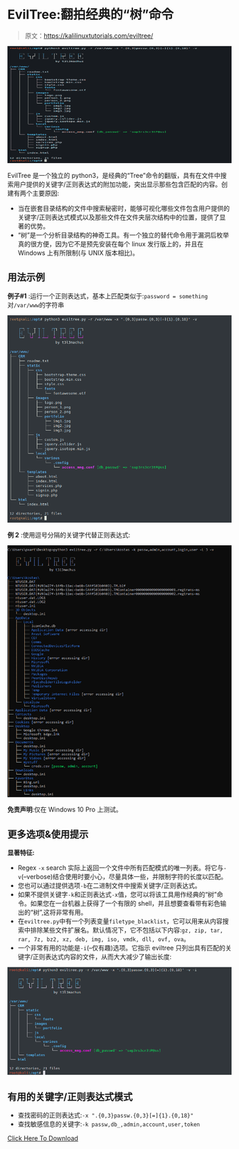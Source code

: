 # EvilTree:翻拍经典的“树”命令

> 原文：<https://kalilinuxtutorials.com/eviltree/>

[![](img//a05e2cfb3a9bcdf375eb6cc07dc48243.png)](https://blogger.googleusercontent.com/img/b/R29vZ2xl/AVvXsEiy42ZVe4NnjK9AjPUxS90BsTowRwJ6poLauCx9Q_mDR_PcttYedZQG5cGXHRaGdQQZ07J6d0AC6LyL7GKtFn9kKO00L50YMVF7La77VxP8tZupGxuWEk8h2w6liMz1h_4_8Gw_xLlWesuJmzzvhykWCxIKaBvHgTp14O59RbPQGT0KvwQL3m0dSjaC/s728/EvilTree1.png)

EvilTree 是一个独立的 python3，是经典的“Tree”命令的翻版，具有在文件中搜索用户提供的关键字/正则表达式的附加功能，突出显示那些包含匹配的内容。创建有两个主要原因:

*   当在嵌套目录结构的文件中搜索秘密时，能够可视化哪些文件包含用户提供的关键字/正则表达式模式以及那些文件在文件夹层次结构中的位置，提供了显著的优势。
*   “树”是一个分析目录结构的神奇工具。有一个独立的替代命令用于漏洞后枚举真的很方便，因为它不是预先安装在每个 linux 发行版上的，并且在 Windows 上有所限制(与 UNIX 版本相比)。

## 用法示例

**例子#1** :运行一个正则表达式，基本上匹配类似于:`password = something`对`/var/www`的字符串

![](img//6af9db66494ee5d0e8fe0537f1f01b1a.png)

**例 2** :使用逗号分隔的关键字代替正则表达式:

![](img//dcd9a212af8aa6baa2e29a670c348217.png)

**免责声明**:仅在 Windows 10 Pro 上测试。

## 更多选项&使用提示

**显著特征:**

*   Regex `-x` search 实际上返回一个文件中所有匹配模式的唯一列表。将它与`-v`(–verbose)结合使用时要小心，尽量具体一些，并限制字符的长度以匹配。
*   您也可以通过提供选项`-b`在二进制文件中搜索关键字/正则表达式。
*   如果不提供关键字`-k`和正则表达式`-x`值，您可以将该工具用作经典的“树”命令。如果您在一台机器上获得了一个有限的 shell，并且想要查看带有彩色输出的“树”,这将非常有用。
*   在`eviltree.py`中有一个列表变量`filetype_blacklist`，它可以用来从内容搜索中排除某些文件扩展名。默认情况下，它不包括以下内容:`gz, zip, tar, rar, 7z, bz2, xz, deb, img, iso, vmdk, dll, ovf, ova`。
*   一个非常有用的功能是`-i`(–仅有趣)选项。它指示 eviltree 只列出具有匹配的关键字/正则表达式内容的文件，从而大大减少了输出长度:

![](img//3787f1a4c1b0b94ea574024f90ed2b01.png)

## 有用的关键字/正则表达式模式

*   查找密码的正则表达式:`-x ".{0,3}passw.{0,3}[=]{1}.{0,18}"`
*   查找敏感信息的关键字:`-k passw,db_,admin,account,user,token`

[Click Here To Download](https://github.com/t3l3machus/eviltree)